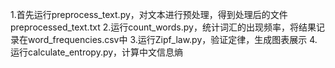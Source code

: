 1.首先运行preprocess_text.py，对文本进行预处理，得到处理后的文件preprocessed_text.txt 
2.运行count_words.py，统计词汇的出现频率，将结果记录在word_frequencies.csv中 
3.运行Zipf_law.py，验证定律，生成图表展示
4.运行calculate_entropy.py，计算中文信息熵
